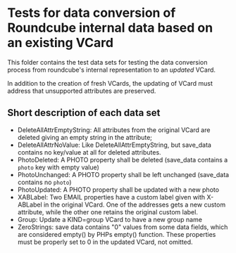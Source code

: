 # Tests for data conversion of Roundcube internal data based on an existing VCard

This folder contains the test data sets for testing the data conversion process from roundcube's internal representation
to an _updated_ VCard.

In addition to the creation of fresh VCards, the updating of VCard must address that unsupported attributes are
preserved.

## Short description of each data set

- DeleteAllAttrEmptyString: All attributes from the original VCard are deleted giving an empty string in the attribute; 
- DeleteAllAttrNoValue: Like DeleteAllAttrEmptyString, but save\_data contains no key/value at all for deleted
  attributes.
- PhotoDeleted: A PHOTO property shall be deleted (save\_data contains a `photo` key with empty value)
- PhotoUnchanged: A PHOTO property shall be left unchanged (save\_data contains no `photo`)
- PhotoUpdated: A PHOTO property shall be updated with a new photo
- XABLabel: Two EMAIL properties have a custom label given with X-ABLabel in the original VCard. One of the addresses
  gets a new custom attribute, while the other one retains the original custom label.
- Group: Update a KIND=group VCard to have a new group name
- ZeroStrings: save data contains "0" values from some data fields, which are considered empty() by PHPs empty()
  function. These properties must be properly set to 0 in the updated VCard, not omitted.
